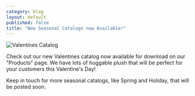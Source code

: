 ```yaml
---
category: blog
layout: default
published: false
title: "New Seasonal Catalogs now Available!"
---
```


![Valentines Catalog](https://s3.amazonaws.com/pettingzoo-website/blog/ValCover-01.jpg)

Check out our new Valentines catalog now available for download on our "Products" page. We have lots of huggable plush that will be perfect for your customers this Valentine's Day!  

Keep in touch for more seasonal catalogs, like Spring and Holiday, that will be posted soon. 
